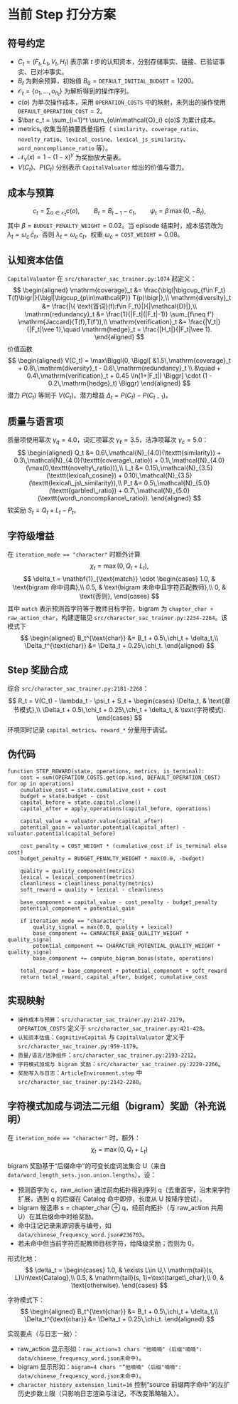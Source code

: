 # 当前 Step 打分方案

## 符号约定
- $C_t = (F_t, L_t, V_t, H_t)$ 表示第 $t$ 步的认知资本，分别存储事实、链接、已验证事实、已对冲事实。
- $B_t$ 为剩余预算，初始值 $B_0 = \texttt{DEFAULT\_INITIAL\_BUDGET} = 1200$。
- $\mathcal{O}_t = \{o_1, \dots, o_{n_t}\}$ 为解析得到的操作序列。
- $c(o)$ 为单次操作成本，采用 $\texttt{OPERATION\_COSTS}$ 中的映射，未列出的操作使用 $\texttt{DEFAULT\_OPERATION\_COST} = 2$。
- $\bar c_t = \sum_{i=1}^t \sum_{o\in\mathcal{O}_i} c(o)$ 为累计成本。
- $\mathrm{metrics}_t$ 收集当前摘要质量指标（ $\texttt{similarity}$、$\texttt{coverage\_ratio}$、$\texttt{novelty\_ratio}$、$\texttt{lexical\_cosine}$、$\texttt{lexical\_js\_similarity}$、$\texttt{word\_noncompliance\_ratio}$ 等）。
- $\mathcal{N}_\gamma(x) = 1 - (1 - x)^\gamma$ 为奖励放大量表。
- $V(C_t)$、$P(C_t)$ 分别表示 $\texttt{CapitalValuator}$ 给出的价值与潜力。

## 成本与预算
$$
 c_t = \sum_{o\in\mathcal{O}_t} c(o), \qquad
 B_t = B_{t-1} - c_t, \qquad
 \psi_t = \beta \, \max(0, -B_t),
$$
其中 $\beta = \texttt{BUDGET\_PENALTY\_WEIGHT} = 0.02$。当 episode 结束时，成本惩罚改为 $\lambda_t = \omega_c \, \bar c_t$，否则 $\lambda_t = \omega_c \, c_t$，权重 $\omega_c = \texttt{COST\_WEIGHT} = 0.08$。

## 认知资本估值
$\texttt{CapitalValuator}$ 在 $\texttt{src/character\_sac\_trainer.py:1074}$ 起定义：
$$
\begin{aligned}
 \mathrm{coverage}_t &= \frac{\bigl|\bigcup_{f\in F_t} T(f)\bigr|}{\bigl|\bigcup_{p\in\mathcal{P}} T(p)\bigr|},\\
 \mathrm{diversity}_t &= \frac{|\{ \text{首词}(f):f\in F_t\}|}{|\mathcal{D}|},\\
 \mathrm{redundancy}_t &= \frac{1}{|F_t|(|F_t|-1)} \sum_{f\neq f'} \mathrm{Jaccard}(T(f),T(f')),\\
 \mathrm{verification}_t &= \frac{|V_t|}{|F_t|\vee 1},\quad
 \mathrm{hedge}_t = \frac{|H_t|}{|F_t|\vee 1}.
\end{aligned}
$$
价值函数
$$
\begin{aligned}
V(C_t) = \max\Biggl(0, \Biggl[ &1.5\,\mathrm{coverage}_t + 0.8\,\mathrm{diversity}_t - 0.6\,\mathrm{redundancy}_t \\
&\quad + 0.4\,\mathrm{verification}_t + 0.45 \ln(1+|F_t|) \Biggr] \cdot (1 - 0.2\,\mathrm{hedge}_t) \Biggr)
\end{aligned}
$$
潜力 $P(C_t)$ 等同于 $V(C_t)$。潜力增益 $\Delta_t = P(C_t) - P(C_{t-1})$。

## 质量与语言项
质量项使用幂次 $\gamma_q = 4.0$，词汇项幂次 $\gamma_\ell = 3.5$，洁净项幂次 $\gamma_c = 5.0$：
$$
\begin{aligned}
 Q_t &= 0.6\,\mathcal{N}_{4.0}(\texttt{similarity}) + 0.3\,\mathcal{N}_{4.0}(\texttt{coverage\_ratio}) + 0.1\,\mathcal{N}_{4.0}(\max(0,\texttt{novelty\_ratio})),\\
 L_t &= 0.15\,\mathcal{N}_{3.5}(\texttt{lexical\_cosine}) + 0.10\,\mathcal{N}_{3.5}(\texttt{lexical\_js\_similarity}),\\
 P_t &= 0.5\,\mathcal{N}_{5.0}(\texttt{garbled\_ratio}) + 0.7\,\mathcal{N}_{5.0}(\texttt{word\_noncompliance\_ratio}).
\end{aligned}
$$
软奖励 $S_t = Q_t + L_t - P_t$。

## 字符级增益
在 $\texttt{iteration\_mode == "character"}$ 时额外计算
$$\chi_t = \max(0, Q_t + L_t),$$
$$
 \delta_t = \mathbf{1}_{\text{match}} \cdot
 \begin{cases}
 1.0, & \text{bigram 命中词典},\\
 0.5, & \text{bigram 未命中且字符匹配教师},\\
 0, & \text{否则},
 \end{cases}
$$
其中 $\texttt{match}$ 表示预测首字符等于教师目标字符，bigram 为 $\texttt{chapter\_char + raw\_action\_char}$，构建逻辑见 $\texttt{src/character\_sac\_trainer.py:2234-2264}$。该模式下
$$
\begin{aligned}
 B_t^{\text{char}} &= B_t + 0.5\,\chi_t + \delta_t,\\
 \Delta_t^{\text{char}} &= \Delta_t + 0.25\,\chi_t.
\end{aligned}
$$

## Step 奖励合成
综合 $\texttt{src/character\_sac\_trainer.py:2181-2268}$：
$$
 R_t = V(C_t) - \lambda_t - \psi_t + S_t +
 \begin{cases}
 \Delta_t, & \text{章节模式},\\
 \Delta_t + 0.5\,\chi_t + 0.25\,\chi_t + \delta_t, & \text{字符模式}.
 \end{cases}
$$
环境同时记录 $\texttt{capital\_metrics}$、$\texttt{reward\_*}$ 分量用于调试。

## 伪代码
```pseudo
function STEP_REWARD(state, operations, metrics, is_terminal):
    cost = sum(OPERATION_COSTS.get(op.kind, DEFAULT_OPERATION_COST) for op in operations)
    cumulative_cost = state.cumulative_cost + cost
    budget = state.budget - cost
    capital_before = state.capital.clone()
    capital_after = apply_operations(capital_before, operations)

    capital_value = valuator.value(capital_after)
    potential_gain = valuator.potential(capital_after) - valuator.potential(capital_before)

    cost_penalty = COST_WEIGHT * (cumulative_cost if is_terminal else cost)
    budget_penalty = BUDGET_PENALTY_WEIGHT * max(0.0, -budget)

    quality = quality_component(metrics)
    lexical = lexical_component(metrics)
    cleanliness = cleanliness_penalty(metrics)
    soft_reward = quality + lexical - cleanliness

    base_component = capital_value - cost_penalty - budget_penalty
    potential_component = potential_gain

    if iteration_mode == "character":
        quality_signal = max(0.0, quality + lexical)
        base_component += CHARACTER_BASE_QUALITY_WEIGHT * quality_signal
        potential_component += CHARACTER_POTENTIAL_QUALITY_WEIGHT * quality_signal
        base_component += compute_bigram_bonus(state, operations)

    total_reward = base_component + potential_component + soft_reward
    return total_reward, capital_after, budget, cumulative_cost
```

## 实现映射
- $\texttt{操作成本与预算}$：$\texttt{src/character\_sac\_trainer.py:2147-2179}$，$\texttt{OPERATION\_COSTS}$ 定义于 $\texttt{src/character\_sac\_trainer.py:421-428}$。
- $\texttt{认知资本估值}$：$\texttt{CognitiveCapital}$ 与 $\texttt{CapitalValuator}$ 定义于 $\texttt{src/character\_sac\_trainer.py:959-1179}$。
- $\texttt{质量/语言/洁净组件}$：$\texttt{src/character\_sac\_trainer.py:2193-2212}$。
- $\texttt{字符模式加成与 bigram 奖励}$：$\texttt{src/character\_sac\_trainer.py:2220-2266}$。
- $\texttt{奖励写入与日志}$：$\texttt{ArticleEnvironment.step}$ 中 $\texttt{src/character\_sac\_trainer.py:2142-2280}$。
## 字符模式加成与词法二元组（bigram）奖励（补充说明）
在 $\texttt{iteration\_mode == "character"}$ 时，额外：
$$
 \chi_t = \max(0, Q_t + L_t)
$$

bigram 奖励基于“后缀命中”的可变长度词法集合 U（来自 $\texttt{data/word\_length\_sets.json.union.lengths}$）。设：
- 预测首字为 c，raw_action 通过前向拓扑得到序列 q（去重首字，沿未来字符扩展，遇到 q 的后缀在 Catalog 命中即停，长度从 U 按降序尝试）。
- bigram 候选串 s = chapter_char ⊕ q，经前向拓扑（与 raw_action 共用 U）在其后缀命中时给奖励。
- 命中注记记录来源词表与编号，如 $\texttt{data/chinese\_frequency\_word.json\#236703}$。
- 若未命中但当前字符匹配教师目标字符，给降级奖励；否则为 0。

形式化地：
$$
 \delta_t =
 \begin{cases}
 1.0, & \exists L\in U,\ \mathrm{tail}(s, L)\in\text{Catalog},\\
 0.5, & \mathrm{tail}(s, 1)=\text{target\_char},\\
 0, & \text{otherwise}.
 \end{cases}
$$

字符模式下：
$$
\begin{aligned}
 B_t^{\text{char}} &= B_t + 0.5\,\chi_t + \delta_t,\\
 \Delta_t^{\text{char}} &= \Delta_t + 0.25\,\chi_t.
\end{aligned}
$$

实现要点（与日志一致）：
- raw_action 显示形如：$\texttt{raw\_action=3 chars "他喃喃" (后缀"喃喃": data/chinese\_frequency\_word.json未命中)}$。
- bigram 显示形如：$\texttt{bigram=4 chars "”他喃喃" (后缀"喃喃": data/chinese\_frequency\_word.json未命中)}$。
- $\texttt{character\_history\_extension\_limit=16}$ 控制“source 前缀两字命中”的左扩历史步数上限（只影响日志渲染与注记，不改变策略输入）。

